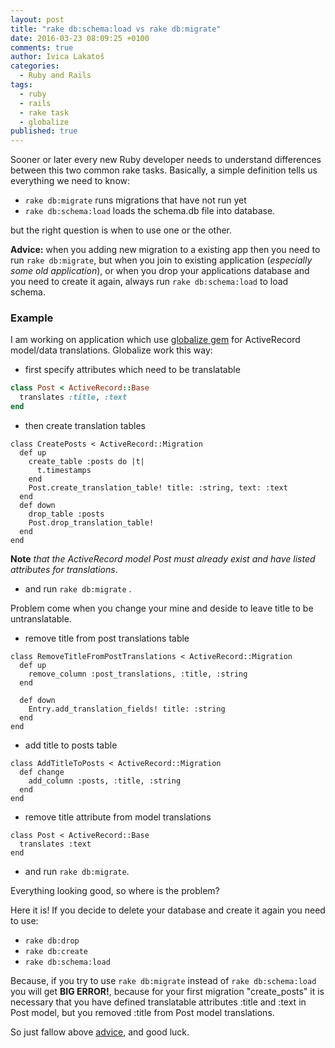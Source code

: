 ```yaml
---
layout: post
title: "rake db:schema:load vs rake db:migrate"
date: 2016-03-23 08:09:25 +0100
comments: true
author: Ivica Lakatoš
categories:
  - Ruby and Rails
tags:
  - ruby
  - rails
  - rake task
  - globalize
published: true
---
```


Sooner or later every new Ruby developer needs to understand  differences between this two common rake tasks. Basically, a simple definition tells us everything we need to know:

+ `rake db:migrate` runs migrations that have not run yet
+ `rake db:schema:load` loads the schema.db file into database.

but the right question is when to use one or the other.

**Advice:** <a id="advice"></a> when you adding new migration to a existing app then you need to run `rake db:migrate`, but when you join to existing application (_especially some old application_), or when you drop your applications database and you need to create it again, always run `rake db:schema:load` to load schema.

### Example

I am working on application which use [globalize gem](https://github.com/globalize/globalize) for ActiveRecord model/data translations. Globalize work this way:

+ first specify attributes which need to be translatable

``` ruby
class Post < ActiveRecord::Base
  translates :title, :text
end
```
<!--more-->

+ then create translation tables

```
class CreatePosts < ActiveRecord::Migration
  def up
    create_table :posts do |t|
      t.timestamps
    end
    Post.create_translation_table! title: :string, text: :text
  end
  def down
    drop_table :posts
    Post.drop_translation_table!
  end
end
```
**Note** _that the ActiveRecord model Post must already exist and have listed attributes for translations_.

+ and run `rake db:migrate` .

Problem come when you change your mine and deside to leave title to be untranslatable. 

+ remove title from post translations table

```
class RemoveTitleFromPostTranslations < ActiveRecord::Migration
  def up
    remove_column :post_translations, :title, :string
  end

  def down
    Entry.add_translation_fields! title: :string
  end
end
```
+ add title to posts table

```
class AddTitleToPosts < ActiveRecord::Migration
  def change
    add_column :posts, :title, :string
  end
end
```
+ remove title attribute from model translations

```
class Post < ActiveRecord::Base
  translates :text
end
```
+ and run `rake db:migrate`.

Everything looking good, so where is the problem?

Here it is! If you decide to delete your database and create it again you need to use:

+ `rake db:drop`
+ `rake db:create`
+ `rake db:schema:load`

Because, if you try to use `rake db:migrate` instead of `rake db:schema:load` you will get **BIG ERROR!**, because for your first migration "create_posts" it is necessary that you have defined translatable attributes :title and :text in Post model, but you removed :title from Post model translations.

So just fallow above [advice](#advice), and good luck.




